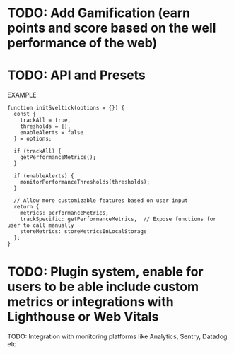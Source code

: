 # TODO: Add Gamification (earn points and score based on the well performance of the web)
# TODO: API and Presets
EXAMPLE
```svelte
function initSveltick(options = {}) {
  const {
    trackAll = true,
    thresholds = {},
    enableAlerts = false
  } = options;

  if (trackAll) {
    getPerformanceMetrics();
  }

  if (enableAlerts) {
    monitorPerformanceThresholds(thresholds);
  }

  // Allow more customizable features based on user input
  return {
    metrics: performanceMetrics,
    trackSpecific: getPerformanceMetrics,  // Expose functions for user to call manually
    storeMetrics: storeMetricsInLocalStorage
  };
}
```
# TODO: Plugin system, enable for users to be able include custom metrics or integrations with Lighthouse or Web Vitals
TODO: Integration with monitoring platforms like Analytics, Sentry, Datadog etc